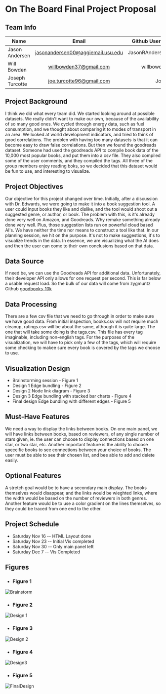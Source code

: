 # On The Board Final Project Proposal
## Team Info 

| Name      |       Email         | Github Username  |
|---|:---:|---:|
| Jason Andersen | jasonandersen00@aggiemail.usu.edu | JasonRAndersen00 |
| Will Bowden   | willbowden37@gmail.com       | willbowden37   |
| Joseph Turcotte | joe.turcotte96@gmail.com      | JoeTurc      |

## Project Background
I think we did what every team did. We started looking around at possible datasets. We really didn't want to make our own, because of the availability of so many good ones. We cycled through energy data, such as fuel consumption, and we thought about comparing it to modes of transport in an area. We looked at world development indicators, and tried to think of good correlations. The problen with having too many datasets is that it can become easy to draw false correlations. But then we found the goodreads dataset. Someone had used the goodreads API to compile book data of the 10,000 most popular books, and put them into a csv file. They also compiled some of the user comments, and they compiled the tags. All three of the group members enjoy reading boks, so we decided that this dataset would be fun to use, and interesting to visualize.

## Project Objectives
Our objective for this project changed over time. Initially, after a discussion with Dr. Edwards, we were going to make it into a book suggestion tool. A user could input books they like and dislike, and the tool would shoot out a suggested genre, or author, or book. The problem with this, is it's already done very well on Amazon, and Goodreads. Why remake something already done very well. Plus, those suggestion lists run on powerful cloud based AI's. We have neither the time nor means to construct a tool like that. In our planning session, we hit on the purpose. It's not to make suggestions, it's to visualize trends in the data. In essence, we are visualizing what the AI does and then the user can come to their own conclusions based on that data.

## Data Source
If need be, we can use the Goodreads API for additional data. Unfortunately, their developer API only allows for one request per second. This is far below a usable request load. So the bulk of our data will come from zygmuntz Github <a href="https://github.com/zygmuntz/goodbooks-10k">goodbooks-10k</a>

## Data Processing
There are a few csv file that we need to go through in order to make sure we have good data. From initial inspection, books.csv will not require much cleanup, ratings.csv will be about the same, although it is quite large. The one that will take some doing is the tags.csv. This file has every tag imaginable, including non-english tags. For the purposes of the visualization, we will have to pick only a few of the tags, which will require some checking to makee sure every book is covered by the tags we choose to use.

## Visualization Design

- Brainstorming session - Figure 1
- Design 1 Edge bundling - Figure 2
- Design 2 Node link diagram - Figure 3
- Design 3 Edge bundling with stacked bar charts - Figure 4
- Final design Edge bundling with different edges - Figure 5
## Must-Have Features
We need a way to display the links between books. On one main panel, we will have links between books, based on reviewers, of any single number of stars given, ie. the user can choose to display connections based on one star, or two star, etc. Another important feature is the ability to choose speccific books to see connections between your choice of books. The user must be able to see their chosen list, and bee able to add and delete easily.

## Optional Features
A stretch goal would be to have a secondary main display. The books themselves would disappear, and the links would be wieghted links, where the width would be based on the number of reviewers in both genres. Another feature would be to use a color gradient on the lines themselves, so they could be traced from one end to the other.

## Project Schedule
- Saturday Nov 16 -- HTML Layout done
- Saturday Nov 23 -- Initial Vis completed
- Saturday Nov 30 -- Only main panel left
- Saturday Dec 7 -- Vis Completed

## Figures
- ### Figure 1
![Brainstorm](images/Brainstorm.JPG)
- ### Figure 2
![Design 1](images/Design1.JPG)
- ### Figure 3
![Design 2](images/Design2.jpg)
- ### Figure 4
![Design3](images/Design3.jpg)
- ### Figure 5
![FinalDesign](images/ProposalFinalDesign.jpg)
